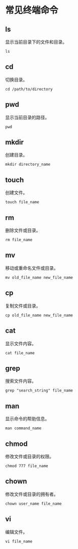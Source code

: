 # 常见终端命令

## ls

显示当前目录下的文件和目录。

```
ls
```

## cd

切换目录。

```
cd /path/to/directory
```

## pwd

显示当前目录的路径。

```
pwd
```

## mkdir

创建目录。

```
mkdir directory_name
```

## touch

创建文件。

```
touch file_name
```

## rm

删除文件或目录。

```
rm file_name
```

## mv

移动或重命名文件或目录。

```
mv old_file_name new_file_name
```

## cp

复制文件或目录。

```
cp old_file_name new_file_name
```

## cat

显示文件内容。

```
cat file_name
```

## grep

搜索文件内容。

```
grep "search_string" file_name
```

## man

显示命令的帮助信息。

```
man command_name
```

## chmod

修改文件或目录的权限。

```
chmod 777 file_name
```

## chown

修改文件或目录的拥有者。

```                
chown user_name file_name
```

## vi
编辑文件。

```
vi file_name
```
## 